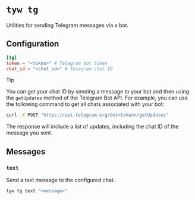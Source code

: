 # `tyw tg`

Utilities for sending Telegram messages via a bot.

## Configuration

```toml
[tg]
token = "<token>" # Telegram bot token
chat_id = "<chat_id>" # Telegram chat ID
```

> [!TIP]
> You can get your chat ID by sending a message to your bot and then using the `getUpdates` method of the Telegram Bot API.
> For example, you can use the following command to get all chats associated with your bot:
> ```bash
> curl -X POST "https://api.telegram.org/bot<token>/getUpdates"
> ```
> The response will include a list of updates, including the chat ID of the message you sent.


## Messages

### `text`

Send a text message to the configured chat.

```bash
tyw tg text "<message>"
```
